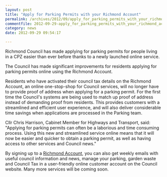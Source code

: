 ```yaml
---
layout: post
title: "Apply for Parking Permits with your Richmond Account"
permalink: /archives/2012/09/apply_for_parking_permits_with_your_richmond_accou.html
commentfile: 2012-09-29-apply_for_parking_permits_with_your_richmond_accou
category: news
date: 2012-09-29 09:54:17

---
```


Richmond Council has made applying for parking permits for people living in a CPZ easier than ever before thanks to a newly launched online service.

The Council has made significant improvements for residents applying for parking permits online using the Richmond Account.

Residents who have activated their council tax details on the Richmond Account, an online one-stop-shop for Council services, will no longer have to provide proof of address when applying for a parking permit. For the first time the Council's systems are being used to match up proof of address instead of demanding proof from residents. This provides customers with a streamlined and efficient user experience, and will also deliver considerable time savings when applications are processed in the Parking team.

Cllr Chris Harrison, Cabinet Member for Highways and Transport, said: "Applying for parking permits can often be a laborious and time consuming process. Using this new and streamlined service online means that it will now be easier and quicker to obtain a parking permit, as well as having access to other services and Council news."

By signing up to a [Richmond Account](https://www2.richmond.gov.uk/Account/Member/ParkingPermits.aspx), you can also get weekly emails with useful council information and news, manage your parking, garden waste and Council Tax in a user-friendly online customer account on the Council website. Many more services will be coming soon.
